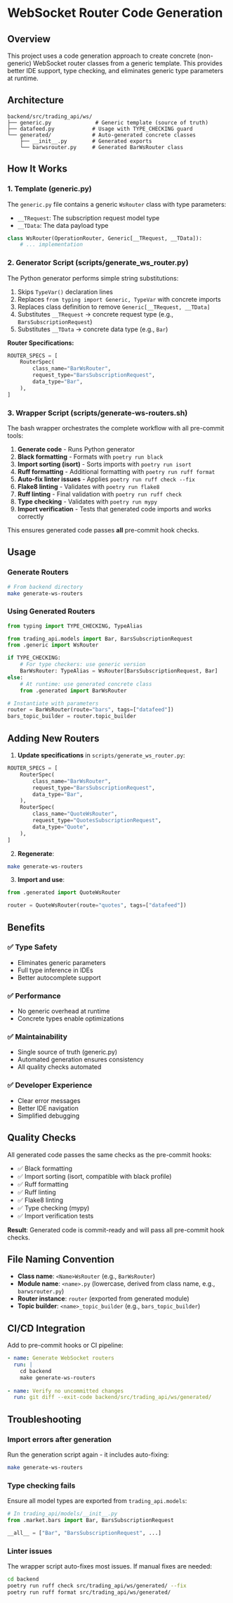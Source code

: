# WebSocket Router Code Generation

## Overview

This project uses a code generation approach to create concrete (non-generic) WebSocket router classes from a generic template. This provides better IDE support, type checking, and eliminates generic type parameters at runtime.

## Architecture

```
backend/src/trading_api/ws/
├── generic.py              # Generic template (source of truth)
├── datafeed.py            # Usage with TYPE_CHECKING guard
└── generated/             # Auto-generated concrete classes
    ├── __init__.py        # Generated exports
    └── barwsrouter.py     # Generated BarWsRouter class
```

## How It Works

### 1. Template (generic.py)

The `generic.py` file contains a generic `WsRouter` class with type parameters:
- `__TRequest`: The subscription request model type
- `__TData`: The data payload type

```python
class WsRouter(OperationRouter, Generic[__TRequest, __TData]):
    # ... implementation
```

### 2. Generator Script (scripts/generate_ws_router.py)

The Python generator performs simple string substitutions:
1. Skips `TypeVar()` declaration lines
2. Replaces `from typing import Generic, TypeVar` with concrete imports
3. Replaces class definition to remove `Generic[__TRequest, __TData]`
4. Substitutes `__TRequest` → concrete request type (e.g., `BarsSubscriptionRequest`)
5. Substitutes `__TData` → concrete data type (e.g., `Bar`)

**Router Specifications:**
```python
ROUTER_SPECS = [
    RouterSpec(
        class_name="BarWsRouter",
        request_type="BarsSubscriptionRequest",
        data_type="Bar",
    ),
]
```

### 3. Wrapper Script (scripts/generate-ws-routers.sh)

The bash wrapper orchestrates the complete workflow with all pre-commit tools:

1. **Generate code** - Runs Python generator
2. **Black formatting** - Formats with `poetry run black`
3. **Import sorting (isort)** - Sorts imports with `poetry run isort`
4. **Ruff formatting** - Additional formatting with `poetry run ruff format`
5. **Auto-fix linter issues** - Applies `poetry run ruff check --fix`
6. **Flake8 linting** - Validates with `poetry run flake8`
7. **Ruff linting** - Final validation with `poetry run ruff check`
8. **Type checking** - Validates with `poetry run mypy`
9. **Import verification** - Tests that generated code imports and works correctly

This ensures generated code passes **all** pre-commit hook checks.

## Usage

### Generate Routers

```bash
# From backend directory
make generate-ws-routers
```

### Using Generated Routers

```python
from typing import TYPE_CHECKING, TypeAlias

from trading_api.models import Bar, BarsSubscriptionRequest
from .generic import WsRouter

if TYPE_CHECKING:
    # For type checkers: use generic version
    BarWsRouter: TypeAlias = WsRouter[BarsSubscriptionRequest, Bar]
else:
    # At runtime: use generated concrete class
    from .generated import BarWsRouter

# Instantiate with parameters
router = BarWsRouter(route="bars", tags=["datafeed"])
bars_topic_builder = router.topic_builder
```

## Adding New Routers

1. **Update specifications** in `scripts/generate_ws_router.py`:

```python
ROUTER_SPECS = [
    RouterSpec(
        class_name="BarWsRouter",
        request_type="BarsSubscriptionRequest",
        data_type="Bar",
    ),
    RouterSpec(
        class_name="QuoteWsRouter",
        request_type="QuotesSubscriptionRequest",
        data_type="Quote",
    ),
]
```

2. **Regenerate**:

```bash
make generate-ws-routers
```

3. **Import and use**:

```python
from .generated import QuoteWsRouter

router = QuoteWsRouter(route="quotes", tags=["datafeed"])
```

## Benefits

### ✅ Type Safety
- Eliminates generic parameters
- Full type inference in IDEs
- Better autocomplete support

### ✅ Performance
- No generic overhead at runtime
- Concrete types enable optimizations

### ✅ Maintainability
- Single source of truth (generic.py)
- Automated generation ensures consistency
- All quality checks automated

### ✅ Developer Experience
- Clear error messages
- Better IDE navigation
- Simplified debugging

## Quality Checks

All generated code passes the same checks as the pre-commit hooks:
- ✅ Black formatting
- ✅ Import sorting (isort, compatible with black profile)
- ✅ Ruff formatting
- ✅ Ruff linting
- ✅ Flake8 linting
- ✅ Type checking (mypy)
- ✅ Import verification tests

**Result**: Generated code is commit-ready and will pass all pre-commit hook checks.

## File Naming Convention

- **Class name**: `<Name>WsRouter` (e.g., `BarWsRouter`)
- **Module name**: `<name>.py` (lowercase, derived from class name, e.g., `barwsrouter.py`)
- **Router instance**: `router` (exported from generated module)
- **Topic builder**: `<name>_topic_builder` (e.g., `bars_topic_builder`)

## CI/CD Integration

Add to pre-commit hooks or CI pipeline:

```yaml
- name: Generate WebSocket routers
  run: |
    cd backend
    make generate-ws-routers
    
- name: Verify no uncommitted changes
  run: git diff --exit-code backend/src/trading_api/ws/generated/
```

## Troubleshooting

### Import errors after generation

Run the generation script again - it includes auto-fixing:
```bash
make generate-ws-routers
```

### Type checking fails

Ensure all model types are exported from `trading_api.models`:
```python
# In trading_api/models/__init__.py
from .market.bars import Bar, BarsSubscriptionRequest

__all__ = ["Bar", "BarsSubscriptionRequest", ...]
```

### Linter issues

The wrapper script auto-fixes most issues. If manual fixes are needed:
```bash
cd backend
poetry run ruff check src/trading_api/ws/generated/ --fix
poetry run ruff format src/trading_api/ws/generated/
```
